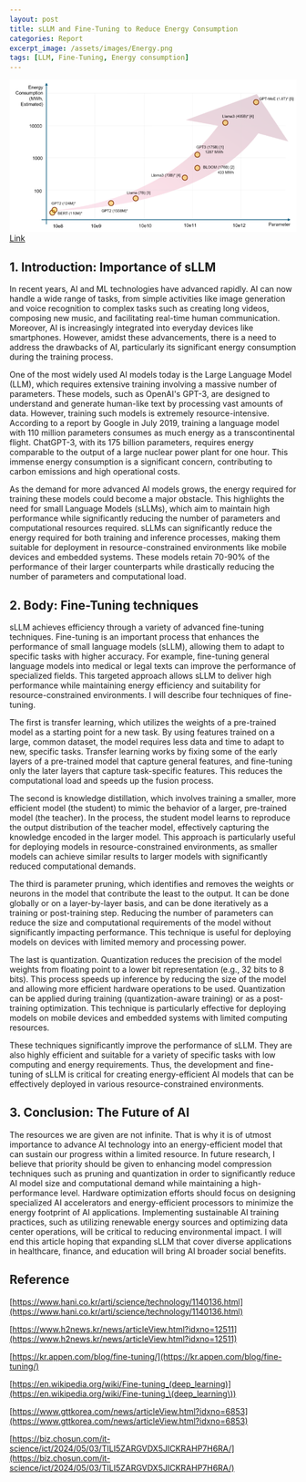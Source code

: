 ```yaml
---
layout: post
title: sLLM and Fine-Tuning to Reduce Energy Consumption
categories: Report
excerpt_image: /assets/images/Energy.png
tags: [LLM, Fine-Tuning, Energy consumption]
---
```


![enery](/assets/images/Energy.png)
[Link](https://www.researchgate.net/figure/Reported-energy-consumption-of-training-different-LLM-models-with-respect-to-model_fig5_384115745)

## **1.**    **Introduction: Importance of sLLM**

In recent years, AI and ML technologies have advanced rapidly. AI can now handle a wide range of tasks, from simple activities like image generation and voice recognition to complex tasks such as creating long videos, composing new music, and facilitating real-time human communication. Moreover, AI is increasingly integrated into everyday devices like smartphones. However, amidst these advancements, there is a need to address the drawbacks of AI, particularly its significant energy consumption during the training process.

One of the most widely used AI models today is the Large Language Model (LLM), which requires extensive training involving a massive number of parameters. These models, such as OpenAI's GPT-3, are designed to understand and generate human-like text by processing vast amounts of data. However, training such models is extremely resource-intensive. According to a report by Google in July 2019, training a language model with 110 million parameters consumes as much energy as a transcontinental flight. ChatGPT-3, with its 175 billion parameters, requires energy comparable to the output of a large nuclear power plant for one hour. This immense energy consumption is a significant concern, contributing to carbon emissions and high operational costs.

As the demand for more advanced AI models grows, the energy required for training these models could become a major obstacle. This highlights the need for small Language Models (sLLMs), which aim to maintain high performance while significantly reducing the number of parameters and computational resources required. sLLMs can significantly reduce the energy required for both training and inference processes, making them suitable for deployment in resource-constrained environments like mobile devices and embedded systems. These models retain 70-90% of the performance of their larger counterparts while drastically reducing the number of parameters and computational load.

## **2.**    **Body: Fine-Tuning techniques**

sLLM achieves efficiency through a variety of advanced fine-tuning techniques. Fine-tuning is an important process that enhances the performance of small language models (sLLM), allowing them to adapt to specific tasks with higher accuracy. For example, fine-tuning general language models into medical or legal texts can improve the performance of specialized fields. This targeted approach allows sLLM to deliver high performance while maintaining energy efficiency and suitability for resource-constrained environments. I will describe four techniques of fine-tuning.

The first is transfer learning, which utilizes the weights of a pre-trained model as a starting point for a new task. By using features trained on a large, common dataset, the model requires less data and time to adapt to new, specific tasks. Transfer learning works by fixing some of the early layers of a pre-trained model that capture general features, and fine-tuning only the later layers that capture task-specific features. This reduces the computational load and speeds up the fusion process.

The second is knowledge distillation, which involves training a smaller, more efficient model (the student) to mimic the behavior of a larger, pre-trained model (the teacher). In the process, the student model learns to reproduce the output distribution of the teacher model, effectively capturing the knowledge encoded in the larger model. This approach is particularly useful for deploying models in resource-constrained environments, as smaller models can achieve similar results to larger models with significantly reduced computational demands.

The third is parameter pruning, which identifies and removes the weights or neurons in the model that contribute the least to the output. It can be done globally or on a layer-by-layer basis, and can be done iteratively as a training or post-training step. Reducing the number of parameters can reduce the size and computational requirements of the model without significantly impacting performance. This technique is useful for deploying models on devices with limited memory and processing power.

The last is quantization. Quantization reduces the precision of the model weights from floating point to a lower bit representation (e.g., 32 bits to 8 bits). This process speeds up inference by reducing the size of the model and allowing more efficient hardware operations to be used. Quantization can be applied during training (quantization-aware training) or as a post-training optimization. This technique is particularly effective for deploying models on mobile devices and embedded systems with limited computing resources.

These techniques significantly improve the performance of sLLM. They are also highly efficient and suitable for a variety of specific tasks with low computing and energy requirements. Thus, the development and fine-tuning of sLLM is critical for creating energy-efficient AI models that can be effectively deployed in various resource-constrained environments.

## **3.**    **Conclusion: The Future of AI**

The resources we are given are not infinite. That is why it is of utmost importance to advance AI technology into an energy-efficient model that can sustain our progress within a limited resource. In future research, I believe that priority should be given to enhancing model compression techniques such as pruning and quantization in order to significantly reduce AI model size and computational demand while maintaining a high-performance level. Hardware optimization efforts should focus on designing specialized AI accelerators and energy-efficient processors to minimize the energy footprint of AI applications. Implementing sustainable AI training practices, such as utilizing renewable energy sources and optimizing data center operations, will be critical to reducing environmental impact. I will end this article hoping that expanding sLLM that cover diverse applications in healthcare, finance, and education will bring AI broader social benefits.


## **Reference**

[https://www.hani.co.kr/arti/science/technology/1140136.html](https://www.hani.co.kr/arti/science/technology/1140136.html)

[https://www.h2news.kr/news/articleView.html?idxno=12511](https://www.h2news.kr/news/articleView.html?idxno=12511)

[https://kr.appen.com/blog/fine-tuning/](https://kr.appen.com/blog/fine-tuning/)

[https://en.wikipedia.org/wiki/Fine-tuning_(deep_learning)](https://en.wikipedia.org/wiki/Fine-tuning_\(deep_learning\))

[https://www.gttkorea.com/news/articleView.html?idxno=6853](https://www.gttkorea.com/news/articleView.html?idxno=6853)

[https://biz.chosun.com/it-science/ict/2024/05/03/TILI5ZARGVDX5JICKRAHP7H6RA/](https://biz.chosun.com/it-science/ict/2024/05/03/TILI5ZARGVDX5JICKRAHP7H6RA/)

